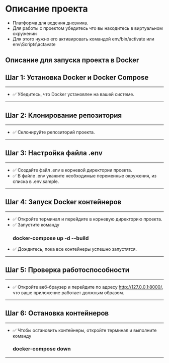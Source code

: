 # Описание проекта 

* Платформа для ведения дневника. 
* Для работы с проектом убедитесь что вы находитесь в виртуальном окружении
* Для этого нужно его активировать командой env/bin/activate или env\Scripts\actavate



## Описание для запуска проекта в Docker

## Шаг 1: Установка Docker и Docker Compose
___

* :white_check_mark: Убедитесь, что Docker установлен на вашей системе.
___

## Шаг 2: Клонирование репозитория
___

* :white_check_mark: Склонируйте репозиторий проекта.
___

## Шаг 3: Настройка файла .env
___

* :white_check_mark: Создайте файл .env в корневой директории проекта.
* :white_check_mark: В файле .env укажите необходимые переменные окружения, из списка в .env.sample.
___

## Шаг 4: Запуск Docker контейнеров
___

* :white_check_mark: Откройте терминал и перейдите в корневую директорию проекта.
* :white_check_mark: Запустите команду  <h3>docker-compose up -d --build</h3> 
* :white_check_mark: Дождитесь, пока все контейнеры успешно запустятся.
___

## Шаг 5: Проверка работоспособности
___

* :white_check_mark: Откройте веб-браузер и перейдите по адресу http://127.0.0.1:8000/, 
что ваше приложение работает должным образом.
___

## Шаг 6: Остановка контейнеров
___

* :white_check_mark: Чтобы остановить контейнеры, откройте терминал и выполните команду <h3>docker-compose down</h3>
___